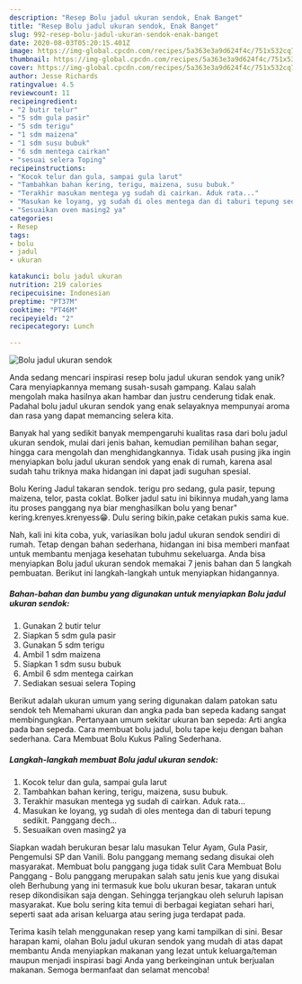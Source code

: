 ```yaml
---
description: "Resep Bolu jadul ukuran sendok, Enak Banget"
title: "Resep Bolu jadul ukuran sendok, Enak Banget"
slug: 992-resep-bolu-jadul-ukuran-sendok-enak-banget
date: 2020-08-03T05:20:15.401Z
image: https://img-global.cpcdn.com/recipes/5a363e3a9d624f4c/751x532cq70/bolu-jadul-ukuran-sendok-foto-resep-utama.jpg
thumbnail: https://img-global.cpcdn.com/recipes/5a363e3a9d624f4c/751x532cq70/bolu-jadul-ukuran-sendok-foto-resep-utama.jpg
cover: https://img-global.cpcdn.com/recipes/5a363e3a9d624f4c/751x532cq70/bolu-jadul-ukuran-sendok-foto-resep-utama.jpg
author: Jesse Richards
ratingvalue: 4.5
reviewcount: 11
recipeingredient:
- "2 butir telur"
- "5 sdm gula pasir"
- "5 sdm terigu"
- "1 sdm maizena"
- "1 sdm susu bubuk"
- "6 sdm mentega cairkan"
- "sesuai selera Toping"
recipeinstructions:
- "Kocok telur dan gula, sampai gula larut"
- "Tambahkan bahan kering, terigu, maizena, susu bubuk."
- "Terakhir masukan mentega yg sudah di cairkan. Aduk rata..."
- "Masukan ke loyang, yg sudah di oles mentega dan di taburi tepung sedikit. Panggang dech..."
- "Sesuaikan oven masing2 ya"
categories:
- Resep
tags:
- bolu
- jadul
- ukuran

katakunci: bolu jadul ukuran 
nutrition: 219 calories
recipecuisine: Indonesian
preptime: "PT37M"
cooktime: "PT46M"
recipeyield: "2"
recipecategory: Lunch

---
```



![Bolu jadul ukuran sendok](https://img-global.cpcdn.com/recipes/5a363e3a9d624f4c/751x532cq70/bolu-jadul-ukuran-sendok-foto-resep-utama.jpg)

Anda sedang mencari inspirasi resep bolu jadul ukuran sendok yang unik? Cara menyiapkannya memang susah-susah gampang. Kalau salah mengolah maka hasilnya akan hambar dan justru cenderung tidak enak. Padahal bolu jadul ukuran sendok yang enak selayaknya mempunyai aroma dan rasa yang dapat memancing selera kita.

Banyak hal yang sedikit banyak mempengaruhi kualitas rasa dari bolu jadul ukuran sendok, mulai dari jenis bahan, kemudian pemilihan bahan segar, hingga cara mengolah dan menghidangkannya. Tidak usah pusing jika ingin menyiapkan bolu jadul ukuran sendok yang enak di rumah, karena asal sudah tahu triknya maka hidangan ini dapat jadi suguhan spesial.

Bolu Kering Jadul takaran sendok. terigu pro sedang, gula pasir, tepung maizena, telor, pasta coklat. Bolker jadul satu ini bikinnya mudah,yang lama itu proses panggang nya biar menghasilkan bolu yang benar&#34; kering.krenyes.krenyess😁. Dulu sering bikin,pake cetakan pukis sama kue.


Nah, kali ini kita coba, yuk, variasikan bolu jadul ukuran sendok sendiri di rumah. Tetap dengan bahan sederhana, hidangan ini bisa memberi manfaat untuk membantu menjaga kesehatan tubuhmu sekeluarga. Anda bisa menyiapkan Bolu jadul ukuran sendok memakai 7 jenis bahan dan 5 langkah pembuatan. Berikut ini langkah-langkah untuk menyiapkan hidangannya.

<!--inarticleads1-->

##### Bahan-bahan dan bumbu yang digunakan untuk menyiapkan Bolu jadul ukuran sendok:

1. Gunakan 2 butir telur
1. Siapkan 5 sdm gula pasir
1. Gunakan 5 sdm terigu
1. Ambil 1 sdm maizena
1. Siapkan 1 sdm susu bubuk
1. Ambil 6 sdm mentega cairkan
1. Sediakan sesuai selera Toping


Berikut adalah ukuran umum yang sering digunakan dalam patokan satu sendok teh Memahami ukuran dan angka pada ban sepeda kadang sangat membingungkan. Pertanyaan umum sekitar ukuran ban sepeda: Arti angka pada ban sepeda. Cara membuat bolu jadul, bolu tape keju dengan bahan sederhana. Cara Membuat Bolu Kukus Paling Sederhana. 

<!--inarticleads2-->

##### Langkah-langkah membuat Bolu jadul ukuran sendok:

1. Kocok telur dan gula, sampai gula larut
1. Tambahkan bahan kering, terigu, maizena, susu bubuk.
1. Terakhir masukan mentega yg sudah di cairkan. Aduk rata...
1. Masukan ke loyang, yg sudah di oles mentega dan di taburi tepung sedikit. Panggang dech...
1. Sesuaikan oven masing2 ya


Siapkan wadah berukuran besar lalu masukan Telur Ayam, Gula Pasir, Pengemulsi SP dan Vanili. Bolu panggang memang sedang disukai oleh masyarakat. Membuat bolu panggang juga tidak sulit Cara Membuat Bolu Panggang - Bolu panggang merupakan salah satu jenis kue yang disukai oleh Berhubung yang ini termasuk kue bolu ukuran besar, takaran untuk resep dikondisikan saja dengan. Sehingga terjangkau oleh seluruh lapisan masyarakat. Kue bolu sering kita temui di berbagai kegiatan sehari hari, seperti saat ada arisan keluarga atau sering juga terdapat pada. 

Terima kasih telah menggunakan resep yang kami tampilkan di sini. Besar harapan kami, olahan Bolu jadul ukuran sendok yang mudah di atas dapat membantu Anda menyiapkan makanan yang lezat untuk keluarga/teman maupun menjadi inspirasi bagi Anda yang berkeinginan untuk berjualan makanan. Semoga bermanfaat dan selamat mencoba!
